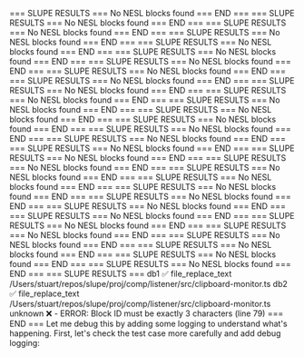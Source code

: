 === SLUPE RESULTS ===
No NESL blocks found
=== END ===
=== SLUPE RESULTS ===
No NESL blocks found
=== END ===
=== SLUPE RESULTS ===
No NESL blocks found
=== END ===
=== SLUPE RESULTS ===
No NESL blocks found
=== END ===
=== SLUPE RESULTS ===
No NESL blocks found
=== END ===
=== SLUPE RESULTS ===
No NESL blocks found
=== END ===
=== SLUPE RESULTS ===
No NESL blocks found
=== END ===
=== SLUPE RESULTS ===
No NESL blocks found
=== END ===
=== SLUPE RESULTS ===
No NESL blocks found
=== END ===
=== SLUPE RESULTS ===
No NESL blocks found
=== END ===
=== SLUPE RESULTS ===
No NESL blocks found
=== END ===
=== SLUPE RESULTS ===
No NESL blocks found
=== END ===
=== SLUPE RESULTS ===
No NESL blocks found
=== END ===
=== SLUPE RESULTS ===
No NESL blocks found
=== END ===
=== SLUPE RESULTS ===
No NESL blocks found
=== END ===
=== SLUPE RESULTS ===
No NESL blocks found
=== END ===
=== SLUPE RESULTS ===
No NESL blocks found
=== END ===
=== SLUPE RESULTS ===
No NESL blocks found
=== END ===
=== SLUPE RESULTS ===
No NESL blocks found
=== END ===
=== SLUPE RESULTS ===
No NESL blocks found
=== END ===
=== SLUPE RESULTS ===
No NESL blocks found
=== END ===
=== SLUPE RESULTS ===
No NESL blocks found
=== END ===
=== SLUPE RESULTS ===
No NESL blocks found
=== END ===
=== SLUPE RESULTS ===
No NESL blocks found
=== END ===
=== SLUPE RESULTS ===
No NESL blocks found
=== END ===
=== SLUPE RESULTS ===
No NESL blocks found
=== END ===
=== SLUPE RESULTS ===
No NESL blocks found
=== END ===
=== SLUPE RESULTS ===
No NESL blocks found
=== END ===
=== SLUPE RESULTS ===
No NESL blocks found
=== END ===
=== SLUPE RESULTS ===
No NESL blocks found
=== END ===
=== SLUPE RESULTS ===
No NESL blocks found
=== END ===
=== SLUPE RESULTS ===
db1 ✅ file_replace_text /Users/stuart/repos/slupe/proj/comp/listener/src/clipboard-monitor.ts
db2 ✅ file_replace_text /Users/stuart/repos/slupe/proj/comp/listener/src/clipboard-monitor.ts
unknown ❌ -          ERROR: Block ID must be exactly 3 characters (line 79)
=== END ===
Let me debug this by adding some logging to understand what's happening. First, let's check the test case more carefully and add debug logging:
